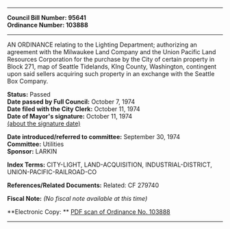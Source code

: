* * * * *  
  
**Council Bill Number: [](#h0)[](#h2)95641**   
**Ordinance Number: 103888**  
  
* * * * *  
  
AN ORDINANCE relating to the Lighting Department; authorizing an agreement with the Milwaukee Land Company and the Union Pacific Land Resources Corporation for the purchase by the City of certain property in Block 271, map of Seattle Tidelands, KIng County, Washington, contingent upon said sellers acquiring such property in an exchange with the Seattle Box Company.  
  
**Status:** Passed   
**Date passed by Full Council:** October 7, 1974   
**Date filed with the City Clerk:** October 11, 1974   
**Date of Mayor's signature:** October 11, 1974   
[(about the signature date)](/~public/approvaldate.htm)   
  
  
**Date introduced/referred to committee:** September 30, 1974   
**Committee:** Utilities   
**Sponsor:** LARKIN   
  
**Index Terms:** CITY-LIGHT, LAND-ACQUISITION, INDUSTRIAL-DISTRICT, UNION-PACIFIC-RAILROAD-CO  
  
**References/Related Documents:** Related: CF 279740  
  
**Fiscal Note:** *(No fiscal note available at this time)*  
  
**Electronic Copy: ** [PDF scan of Ordinance No. 103888](/~archives/Ordinances/Ord_103888.pdf)  
  
* * * * *  
